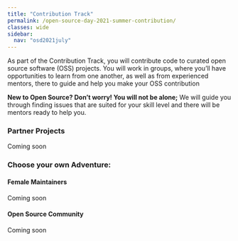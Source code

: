 ```yaml
---
title: "Contribution Track"
permalink: /open-source-day-2021-summer-contribution/
classes: wide
sidebar:
  nav: "osd2021july"
---
```


As part of the Contribution Track, you will contribute code to curated open source software (OSS) projects. You will work in groups, where you’ll have opportunities to learn from one another, as well as from experienced mentors, there to guide and help you make your OSS contribution

**New to Open Source? Don’t worry! You will not be alone;** We will guide you through finding issues that are suited for your skill level and there will be mentors ready to help you. 


### Partner Projects

Coming soon

### Choose your own Adventure: 

#### Female Maintainers

Coming soon

#### Open Source Community

Coming soon

